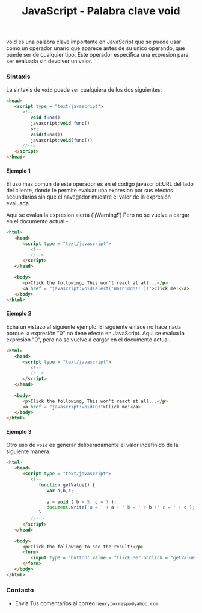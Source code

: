 ﻿---
title: JavaScript - Palabra clave void
description: Este operador especifica una expresion para ser evaluada sin devolver un valor.
categories: 
  - Blog
  - Javascript
comments: true
---

void es una palabra clave importante en JavaScript que se puede usar como un operador unario que aparece antes de su unico operando, que puede ser de cualquier tipo. Este operador especifica una expresion para ser evaluada sin devolver un valor.

### Sintaxis

La sintaxis de `void` puede ser cualquiera de los dos siguientes:

```html
<head>
   <script type = "text/javascript">
      <!--
         void func()
         javascript:void func()
         or:
         void(func())
         javascript:void(func())
      //-->
   </script>
</head>
```

#### Ejemplo 1

El uso mas comun de este operador es en el codigo javascript:URL del lado del cliente, donde le permite evaluar una expresion por sus efectos secundarios sin que el navegador muestre el valor de la expresión evaluada.

Aquí se evalua la expresion alerta ('¡Warning!') Pero no se vuelve a cargar en el documento actual -

```html
<html>
   <head>      
      <script type = "text/javascript">
         <!--
         //-->
      </script>   
   </head>
   
   <body>   
      <p>Click the following, This won't react at all...</p>
      <a href = "javascript:void(alert('Warning!!!'))">Click me!</a>     
   </body>
</html>
```

#### Ejemplo 2

Echa un vistazo al siguiente ejemplo. El siguiente enlace no hace nada porque la expresión "0" no tiene efecto en JavaScript. Aqui se evalua la expresión "0", pero no se vuelve a cargar en el documento actual.

```html
<html>
   <head>   
      <script type = "text/javascript">
         <!--
         //-->
      </script>      
   </head>
   
   <body>   
      <p>Click the following, This won't react at all...</p>
      <a href = "javascript:void(0)">Click me!</a>      
   </body>
</html>
```

#### Ejemplo 3

Otro uso de `void` es generar deliberadamente el valor indefinido de la siguiente manera.

```html
<html>
   <head>      
      <script type = "text/javascript">
         <!--
            function getValue() {
               var a,b,c;
               
               a = void ( b = 5, c = 7 );
               document.write('a = ' + a + ' b = ' + b +' c = ' + c );
            }
         //-->
      </script>      
   </head>
   
   <body>
      <p>Click the following to see the result:</p>
      <form>
         <input type = "button" value = "Click Me" onclick = "getValue();" />
      </form>     
   </body>
</html>
```

### Contacto

- Envia Tus comentarios al correo `henrytorrespo@yahoo.com`
